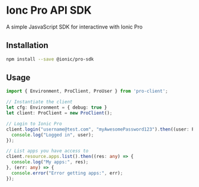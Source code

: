 # Ionc Pro API SDK

A simple JasvaScript SDK for interactinve with Ionic Pro

## Installation

```bash
npm install --save @ionic/pro-sdk
```

## Usage

```typescript
import { Environment, ProClient, ProUser } from 'pro-client';

// Instantiate the client
let cfg: Environment = { debug: true }
let client: ProClient = new ProClient();

// Login to Ionic Pro
client.login("username@test.com", "myAwesomePassword123").then((user: ProUser) => {
  console.log("Logged in", user);
});

// List apps you have access to
client.resource.apps.list().then((res: any) => {
  console.log("My apps:", res);
}, (err: any) => {
  console.error("Error getting apps:", err);
});
```